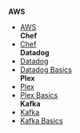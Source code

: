 **AWS**  
- [AWS](/tools/aws/)  
**Chef**  
- [Chef](/tools/chef/)  
**Datadog**
- [Datadog](/tools/datadog/)  
- [Datadog Basics](/tools/datadog/datadog_basics)  
**Plex**
- [Plex](/tools/plex/)  
- [Plex Basics](/tools/plex/plex_basics)  
**Kafka**
- [Kafka](/tools/kafka/)  
- [Kafka Basics](/tools/kafka/kafka_basics)  